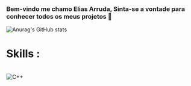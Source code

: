 ### Bem-vindo me chamo Elias Arruda, Sinta-se a vontade para conhecer todos os meus projetos 🙂

![Anurag's GitHub stats](https://github-readme-stats.vercel.app/api?username=Sukesp&show_icons=true&theme=radical)

# Skills :

<div style = "display: inline_block"><br/>
    <img align = "center" alt="C++" src="https://img.shields.io/badge/C%2B%2B-00599C?style=for-the-badge&logo=c%2B%2B&logoColor=white">
</div>
